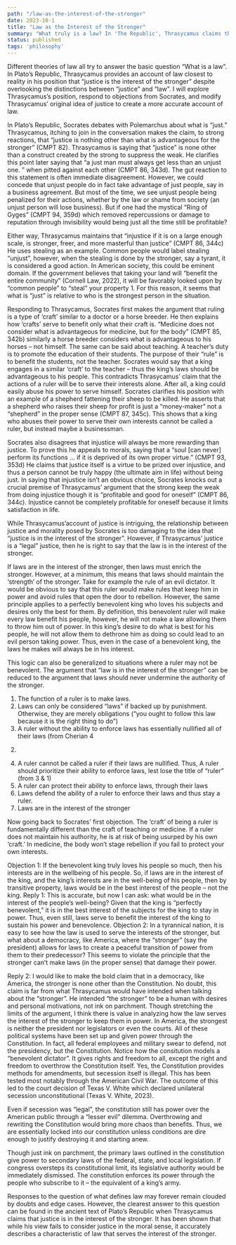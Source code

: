 ```yaml
---
path: "/law-as-the-interest-of-the-stronger"
date: 2023-10-1
title: "Law as the Interest of the Stronger"
summary: "What truly is a law? In 'The Republic', Thrasycamus claims that law is none other than 'the interest of the stronger'. In this paper I will explore this concept of law further. Written for PHIL 206 at Purdue."
status: published
tags: 'philosophy'
---
```


Different theories of law all try to answer the basic question “What is a law”. In Plato’s Republic,
Thrasycamus provides an account of law closest to reality in his position that “justice is the interest of the
stronger” despite overlooking the distinctions between “justice” and “law”. I will explore Thrasycamus’s
position, respond to objections from Socrates, and modify Thrasycamus’ original idea of justice to create
a more accurate account of law.

In Plato’s Republic, Socrates debates with Polemarchus about what is “just.” Thrasycamus,
itching to join in the conversation makes the claim, to strong reactions, that “justice is nothing other than
what is advantageous for the stronger” (CMPT 82). Thrasycamus is saying that “justice” is none other
than a construct created by the strong to suppress the weak. He clarifies this point later saying that “a just
man must always get less than an unjust one. ” when pitted against each other (CMPT 86, 343d).
The gut reaction to this statement is often immediate disagreement. However, we could concede
that unjust people do in fact take advantage of just people, say in a business agreement. But most of the
time, we see unjust people being penalized for their actions, whether by the law or shame from society (an
unjust person will lose business). But if one had the mystical “Ring of Gyges” (CMPT 94, 359d) which
removed repercussions or damage to reputation through invisibility would being just all the time still be
profitable?

Either way, Thrasycamus maintains that “injustice if it is on a large enough scale, is stronger,
freer, and more masterful than justice” (CMPT 86, 344c) He uses stealing as an example. Common people
would label stealing “unjust”, however, when the stealing is done by the stronger, say a tyrant, it is
considered a good action. In American society, this could be eminent domain. If the government believes
that taking your land will “benefit the entire community” (Cornell Law, 2022), it will be favorably looked
upon by “common people” to “steal” your property 1. For this reason, it seems that what is “just” is
relative to who is the strongest person in the situation.

Responding to Thrasycamus, Socrates first makes the argument that ruling is a type of ‘craft’
similar to a doctor or a horse breeder. He then explains how ‘crafts’ serve to benefit only what their craft
is. “Medicine does not consider what is advantageous for medicine, but for the body” (CMPT 85, 342b)
similarly a horse breeder considers what is advantageous to his horses – not himself. The same can be said
about teaching. A teacher’s duty is to promote the education of their students. The purpose of their “rule”
is to benefit the students, not the teacher. Socrates would say that a king engages in a similar ‘craft’ to the
teacher – thus the king’s laws should be advantageous to his people. This contradicts Thrasycamus’ claim
that the actions of a ruler will be to serve their interests alone. After all, a king could easily abuse his
power to serve himself. Socrates clarifies his position with an example of a shepherd fattening their sheep
to be killed. He asserts that a shepherd who raises their sheep for profit is just a “money-maker” not a
“shepherd” in the proper sense (CMPT 87, 345c). This shows that a king who abuses their power to serve
their own interests cannot be called a ruler, but instead maybe a businessman.

Socrates also disagrees that injustice will always be more rewarding than justice. To prove this he
appeals to morals, saying that a “soul [can never] perform its functions … if it is deprived of its own
proper virtue.” (CMPT 93, 353d) He claims that justice itself is a virtue to be prized over injustice, and
thus a person cannot be truly happy (the ultimate aim in life) without being just. In saying that injustice
isn’t an obvious choice, Socrates knocks out a crucial premise of Thrasycamus’ argument that the strong keep the weak from doing injustice though it is “profitable and good for oneself” (CMPT 86, 344c).
Injustice cannot be completely profitable for oneself because it limits satisfaction in life.

While Thrasycamus’account of justice is intriguing, the relationship between justice and morality
posed by Socrates is too damaging to the idea that “justice is in the interest of the stronger”. However, if
Thrasycamus’ justice is a “legal” justice, then he is right to say that the law is in the interest of the
stronger.

If laws are in the interest of the stronger, then laws must enrich the stronger. However, at a
minimum, this means that laws should maintain the ‘strength’ of the stronger. Take for example the rule
of an evil dictator. It would be obvious to say that this ruler would make rules that keep him in power and
avoid rules that open the door to rebellion. However, the same principle applies to a perfectly benevolent
king who loves his subjects and desires only the best for them. By definition, this benevolent ruler will
make every law benefit his people, however, he will not make a law allowing them to throw him out of
power. In this king’s desire to do what is best for his people, he will not allow them to dethrone him as
doing so could lead to an evil person taking power. Thus, even in the case of a benevolent king, the laws
he makes will always be in his interest.

This logic can also be generalized to situations where a ruler may not be benevolent. The
argument that “law is in the interest of the stronger” can be reduced to the argument that laws should
never undermine the authority of the stronger.
1. The function of a ruler is to make laws.
2. Laws can only be considered “laws” if backed up by punishment. Otherwise, they are
merely obligations (“you ought to follow this law because it is the right thing to do”)
3. A ruler without the ability to enforce laws has essentially nullified all of their laws (from
Cherian 4
2)
4. A ruler cannot be called a ruler if their laws are nullified. Thus, A ruler should prioritize
their ability to enforce laws, lest lose the title of “ruler” (from 3 & 1)
5. A ruler can protect their ability to enforce laws, through their laws
6. Laws defend the ability of a ruler to enforce their laws and thus stay a ruler.
7. Laws are in the interest of the stronger

Now going back to Socrates' first objection. The ‘craft’ of being a ruler is fundamentally different
than the craft of teaching or medicine. If a ruler does not maintain his authority, he is at risk of being
usurped by his own ‘craft.’ In medicine, the body won’t stage rebellion if you fail to protect your own
interests.

Objection 1: If the benevolent king truly loves his people so much, then his interests are in the wellbeing
of his people. So, if laws are in the interest of the king, and the king’s interests are in the well-being of his
people, then by transitive property, laws would be in the best interest of the people – not the king.
Reply 1: This is accurate, but now I can ask: what would be in the interest of the people’s well-being?
Given that the king is “perfectly benevolent,” it is in the best interest of the subjects for the king to stay in
power. Thus, even still, laws serve to benefit the interest of the king to sustain his power and benevolence.
Objection 2: In a tyrannical nation, it is easy to see how the law is used to serve the interests of the
stronger, but what about a democracy, like America, where the “stronger” (say the president) allows for
laws to create a peaceful transition of power from them to their predecessor? This seems to violate the
principle that the stronger can’t make laws (in the proper sense) that damage their power.

Reply 2: I would like to make the bold claim that in a democracy, like America, the stronger is none other
than the Constitution. No doubt, this claim is far from what Thrasycamus would have intended when
talking about the “stronger”. He intended “the stronger” to be a human with desires and personal
motivations, not ink on parchment. Though stretching the limits of the argument, I think there is value in
analyzing how the law serves the interest of the stronger to keep them in power.
In America, the strongest is neither the president nor legislators or even the courts. All of these
political systems have been set up and given power through the Constitution. In fact, all federal
employees and military swear to defend, not the presidency, but the Constitution.
Notice how the consitution models a “benevolent dictator”. It gives rights and freedom to all,
except the right and freedom to overthrow the Constitution itself. Yes, the Constitution provides methods
for amendments, but secession itself is illegal. This has been tested most notably through the American
Civil War. The outcome of this led to the court decision of Texas V. White which declared unilateral
secession unconstitutional (Texas V. White, 2023).

Even if secession was “legal”, the constitution still has power over the American public through a
“lesser evil” dilemma. Overthrowing and rewriting the Constitution would bring more chaos than
benefits. Thus, we are essentially locked into our constitution unless conditions are dire enough to justify
destroying it and starting anew.

Though just ink on parchment, the primary laws outlined in the constitution give power to
secondary laws of the federal, state, and local legislation. If congress oversteps its constitutional limit, its
legislative authority would be immediately dismissed. The constitution enforces its power through the
people who subscribe to it – the equivalent of a king’s army.

Responses to the question of what defines law may forever remain clouded by doubts and edge
cases. However, the clearest answer to this question can be found in the ancient text of Plato’s Republic
when Thrasycamus claims that justice is in the interest of the stronger. It has been shown that while his
view fails to consider justice in the moral sense, it accurately describes a characteristic of law that serves
the interest of the stronger.